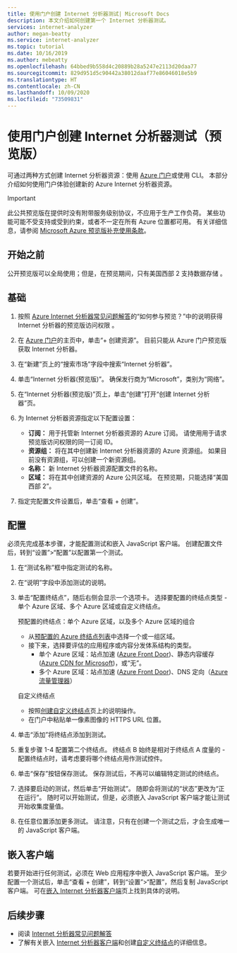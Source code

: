 ```yaml
---
title: 使用门户创建 Internet 分析器测试| Microsoft Docs
description: 本文介绍如何创建第一个 Internet 分析器测试。
services: internet-analyzer
author: megan-beatty
ms.service: internet-analyzer
ms.topic: tutorial
ms.date: 10/16/2019
ms.author: mebeatty
ms.openlocfilehash: 64bbed9b558d4c20889b28a5247e2113d20daa77
ms.sourcegitcommit: 829d951d5c90442a38012daaf77e86046018e5b9
ms.translationtype: HT
ms.contentlocale: zh-CN
ms.lasthandoff: 10/09/2020
ms.locfileid: "73509831"
---
```

# <a name="create-an-internet-analyzer-test-using-portal-preview"></a>使用门户创建 Internet 分析器测试（预览版）

可通过两种方式创建 Internet 分析器资源：使用 [Azure 门户](internet-analyzer-cli.md)或使用 CLI。 本部分介绍如何使用门户体验创建新的 Azure Internet 分析器资源。

> [!IMPORTANT]
> 此公共预览版在提供时没有附带服务级别协议，不应用于生产工作负荷。 某些功能可能不受支持或受到约束，或者不一定在所有 Azure 位置都可用。 有关详细信息，请参阅 [Microsoft Azure 预览版补充使用条款](https://azure.microsoft.com/support/legal/preview-supplemental-terms/)。
>

## <a name="before-you-begin"></a>开始之前

公开预览版可以全局使用；但是，在预览期间，只有美国西部 2 支持数据存储  。

## <a name="basics"></a>基础

1. 按照 [Azure Internet 分析器常见问题解答](internet-analyzer-faq.md)的“如何参与预览？”中的说明获得 Internet 分析器的预览版访问权限  。
2. 在 [Azure 门户](https://preview.portal.azure.com)的主页中，单击“+ 创建资源”。  目前只能从 Azure 门户预览版获取 Internet 分析器。
3. 在“新建”页上的“搜索市场”字段中搜索“Internet 分析器”。  
4. 单击“Internet 分析器(预览版)”。  确保发行商为“Microsoft”，类别为“网络”。  
5. 在“Internet 分析器(预览版)”页上，单击“创建”打开“创建 Internet 分析器”页。   
6. 为 Internet 分析器资源指定以下配置设置：

    * **订阅：** 用于托管新 Internet 分析器资源的 Azure 订阅。 请使用用于请求预览版访问权限的同一订阅 ID。
    * **资源组：** 将在其中创建新 Internet 分析器资源的 Azure 资源组。 如果目前没有资源组，可以创建一个新资源组。
    * **名称：** 新 Internet 分析器资源配置文件的名称。
    * **区域：** 将在其中创建资源的 Azure 公共区域。 在预览期，只能选择“美国西部 2”。 

7. 指定完配置文件设置后，单击“查看 + 创建”。 

## <a name="configuration"></a>配置

必须先完成基本步骤，才能配置测试和嵌入 JavaScript 客户端。 创建配置文件后，转到“设置”>“配置”以配置第一个测试。 

1. 在“测试名称”框中指定测试的名称。 
2. 在“说明”字段中添加测试的说明。 
3. 单击“配置终结点”，随后右侧会显示一个选项卡。  选择要配置的终结点类型 - 单个 Azure 区域、多个 Azure 区域或自定义终结点。

    >
    预配置的终结点：单个 Azure 区域，以及多个 Azure 区域的组合
    * 从[预配置的 Azure 终结点列表](internet-analyzer-faq.md)中选择一个或一组区域。
    * 接下来，选择要评估的应用程序或内容分发体系结构的类型。
        * 单个 Azure 区域：站点加速 ([Azure Front Door](https://azure.microsoft.com/services/frontdoor/))、静态内容缓存 ([Azure CDN for Microsoft](https://azure.microsoft.com/services/cdn/))，或“无”。
        * 多个 Azure 区域：站点加速 ([Azure Front Door](https://azure.microsoft.com/services/frontdoor/))、DNS 定向（[Azure 流量管理器](https://azure.microsoft.com/services/traffic-manager/)）  

    自定义终结点
    * 按照[创建自定义终结点](internet-analyzer-custom-endpoint.md)页上的说明操作。
    * 在门户中粘贴单一像素图像的 HTTPS URL 位置。
    >

4. 单击“添加”将终结点添加到测试。 
5. 重复步骤 1-4 配置第二个终结点。 终结点 B 始终是相对于终结点 A 度量的 - 配置终结点时，请考虑要将哪个终结点用作测试控件。
6. 单击“保存”按钮保存测试。  保存测试后，不再可以编辑特定测试的终结点。
7. 选择要启动的测试，然后单击“开始测试”。  随即会将测试的“状态”更改为“正在运行”。 随时可以开始测试，但是，必须嵌入 JavaScript 客户端才能让测试开始收集度量值。
8. 在任意位置添加更多测试。 请注意，只有在创建一个测试之后，才会生成唯一的 JavaScript 客户端。

## <a name="embed-client"></a>嵌入客户端

若要开始进行任何测试，必须在 Web 应用程序中嵌入 JavaScript 客户端。 至少配置一个测试后，单击“查看 + 创建”，转到“设置”>“配置”，然后复制 JavaScript 客户端。   可在[嵌入 Internet 分析器客户端](internet-analyzer-embed-client.md)页上找到具体的说明。  

## <a name="next-steps"></a>后续步骤

* 阅读 [Internet 分析器常见问题解答](internet-analyzer-faq.md)
* 了解有关嵌入 [Internet 分析器客户端](internet-analyzer-embed-client.md)和创建[自定义终结点](internet-analyzer-custom-endpoint.md)的详细信息。
